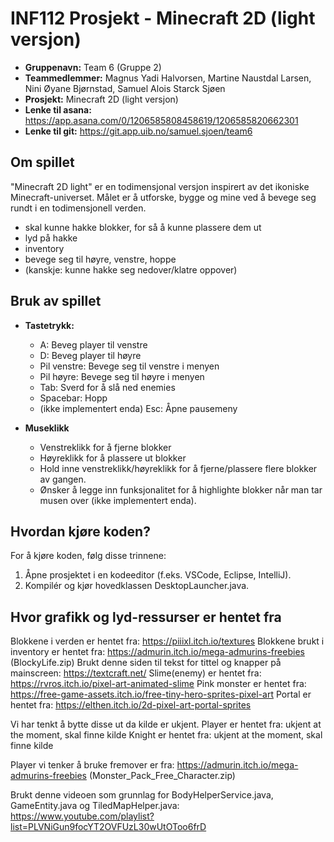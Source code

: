 # INF112 Prosjekt - Minecraft 2D (light versjon)

- **Gruppenavn:** Team 6 (Gruppe 2)
- **Teammedlemmer:** Magnus Yadi Halvorsen, Martine Naustdal Larsen, Nini Øyane Bjørnstad, Samuel Alois Starck Sjøen
- **Prosjekt:** Minecraft 2D (light versjon)
- **Lenke til asana:** https://app.asana.com/0/1206585808458619/1206585820662301
- **Lenke til git:** https://git.app.uib.no/samuel.sjoen/team6

## Om spillet
"Minecraft 2D light" er en todimensjonal versjon inspirert av det ikoniske Minecraft-universet. Målet er å utforske, bygge og mine ved å bevege seg rundt i en todimensjonell verden. 

- skal kunne hakke blokker, for så å kunne plassere dem ut
- lyd på hakke
- inventory
- bevege seg til høyre, venstre, hoppe
- (kanskje: kunne hakke seg nedover/klatre oppover)

## Bruk av spillet
- **Tastetrykk:**
  - A: Beveg player til venstre
  - D: Beveg player til høyre
  - Pil venstre: Bevege seg til venstre i menyen
  - Pil høyre: Bevege seg til høyre i menyen
  - Tab: Sverd for å slå ned enemies
  - Spacebar: Hopp
  - (ikke implementert enda) Esc: Åpne pausemeny

- **Museklikk**
  - Venstreklikk for å fjerne blokker
  - Høyreklikk for å plassere ut blokker
  - Hold inne venstreklikk/høyreklikk for å fjerne/plassere flere blokker av gangen.
  - Ønsker å legge inn funksjonalitet for å highlighte blokker når man tar musen over (ikke implementert enda). 

## Hvordan kjøre koden?
For å kjøre koden, følg disse trinnene:

1. Åpne prosjektet i en kodeeditor (f.eks. VSCode, Eclipse, IntelliJ).
2. Kompilér og kjør hovedklassen DesktopLauncher.java.

## Hvor grafikk og lyd-ressurser er hentet fra

Blokkene i verden er hentet fra: https://piiixl.itch.io/textures
Blokkene brukt i inventory er hentet fra: https://admurin.itch.io/mega-admurins-freebies (BlockyLife.zip)
Brukt denne siden til tekst for tittel og knapper på mainscreen: https://textcraft.net/
Slime(enemy) er hentet fra: https://rvros.itch.io/pixel-art-animated-slime
Pink monster er hentet fra: https://free-game-assets.itch.io/free-tiny-hero-sprites-pixel-art
Portal er hentet fra: https://elthen.itch.io/2d-pixel-art-portal-sprites

Vi har tenkt å bytte disse ut da kilde er ukjent.
Player er hentet fra: ukjent at the moment, skal finne kilde
Knight er hentet fra: ukjent at the moment, skal finne kilde

Player vi tenker å bruke fremover er fra: https://admurin.itch.io/mega-admurins-freebies (Monster_Pack_Free_Character.zip)


Brukt denne videoen som grunnlag for BodyHelperService.java, GameEntity.java og TiledMapHelper.java: https://www.youtube.com/playlist?list=PLVNiGun9focYT2OVFUzL30wUtOToo6frD